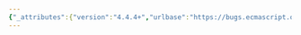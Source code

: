 ```yaml
---
{"_attributes":{"version":"4.4.4+","urlbase":"https://bugs.ecmascript.org/","maintainer":"dherman@mozilla.com"},"bug":{"bug_id":871,"creation_ts":"2012-10-30 10:30:00 -0700","short_desc":"15.4.4.18 Array.prototype.forEach ( callbackfn [ , thisArg ] )","delta_ts":"2013-11-08 13:09:03 -0800","product":"Draft for 6th Edition","component":"editorial issue","version":"Rev 11: October 26, 2012 Draft","rep_platform":"All","op_sys":"All","bug_status":"RESOLVED","resolution":"FIXED","priority":"Normal","bug_severity":"enhancement","everconfirmed":true,"reporter":{"uid":"waldron.rick","name":"Rick Waldron"},"assigned_to":{"uid":"allen","name":"Allen Wirfs-Brock"},"cc":"waldron.rick","long_desc":[{"commentid":2314,"comment_count":0,"who":{"uid":"waldron.rick","name":"Rick Waldron"},"bug_when":"2012-10-30 10:30:33 -0700","thetext":"To match the use of parameter defaults in newer APIs (ie.  Map.prototype.forEach(callbackFn, thisArg = undefined), should this be updated to:\n\n  Array.prototype.forEach ( callbackfn, thisArg = undefined )\n\n\nIf yes, then the following should also be updated:\n\n\n  15.4.4.16 Array.prototype.every ( callbackfn [ , thisArg ] )\n  15.4.4.17 Array.prototype.some ( callbackfn [ , thisArg ] )\n  15.4.4.19 Array.prototype.map ( callbackfn [ , thisArg ] )\n  15.4.4.20 Array.prototype.filter ( callbackfn [ , thisArg ] )"},{"commentid":6347,"comment_count":1,"who":{"uid":"allen","name":"Allen Wirfs-Brock"},"bug_when":"2013-11-01 20:21:49 -0700","thetext":"fixed in rev21 editor's draft"},{"commentid":6540,"comment_count":2,"who":{"uid":"allen","name":"Allen Wirfs-Brock"},"bug_when":"2013-11-08 13:09:03 -0800","thetext":"fixed in rev21 draft"}]}}
---
```

